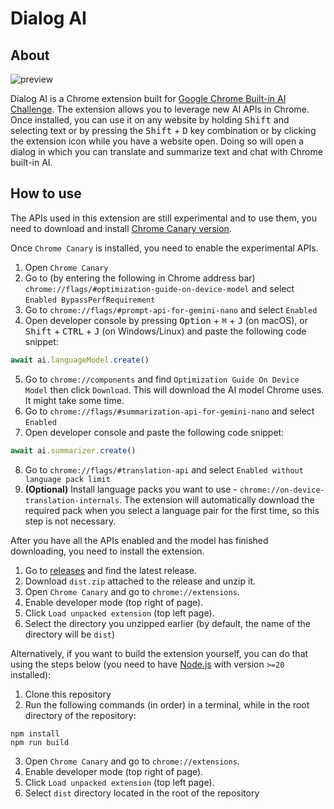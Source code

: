 # Dialog AI

## About
![preview](https://github.com/user-attachments/assets/3de2c831-25d3-4906-b530-259e2c10b9d1)

Dialog AI is a Chrome extension built for [Google Chrome Built-in AI Challenge](https://googlechromeai.devpost.com). The extension allows you to leverage new AI APIs in Chrome. Once installed, you can use it on any website by holding <kbd>Shift</kbd> and selecting text or by pressing the <kbd>Shift</kbd> + <kbd>D</kbd> key combination or by clicking the extension icon while you have a website open. Doing so will open a dialog in which you can translate and summarize text and chat with Chrome built-in AI.

## How to use
The APIs used in this extension are still experimental and to use them, you need to download and install [Chrome Canary version](https://www.google.com/chrome/canary).

Once `Chrome Canary` is installed, you need to enable the experimental APIs.

1. Open `Chrome Canary`
2. Go to (by entering the following in Chrome address bar) `chrome://flags/#optimization-guide-on-device-model` and select `Enabled BypassPerfRequirement`
3. Go to `chrome://flags/#prompt-api-for-gemini-nano` and select `Enabled`
4. Open developer console by pressing <kbd>Option</kbd> + <kbd>⌘</kbd> + <kbd>J</kbd> (on macOS), or <kbd>Shift</kbd> + <kbd>CTRL</kbd> + <kbd>J</kbd> (on Windows/Linux) and paste the following code snippet:
```javascript
await ai.languageModel.create()
```
5. Go to `chrome://components` and  find `Optimization Guide On Device Model` then click `Download`. This will download the AI model Chrome uses. It might take some time.
6. Go to `chrome://flags/#summarization-api-for-gemini-nano` and select `Enabled`
7. Open developer console and paste the following code snippet:
```javascript
await ai.summarizer.create()
```
8. Go to `chrome://flags/#translation-api` and select `Enabled without language pack limit`
9. **(Optional)** Install language packs you want to use - `chrome://on-device-translation-internals`. The extension will automatically download the required pack when you select a language pair for the first time, so this step is not necessary.


After you have all the APIs enabled and the model has finished downloading, you need to install the extension. 
1. Go to [releases](https://github.com/kowalczyk-krzysztof/dialog-ai/releases) and find the latest release.
2. Download `dist.zip` attached to the release and unzip it.
3. Open `Chrome Canary` and go to `chrome://extensions`.
4. Enable developer mode (top right of page).
5. Click `Load unpacked extension` (top left page).
6. Select the directory you unzipped earlier (by default, the name of the directory will be `dist`)


Alternatively, if you want to build the extension yourself, you can do that using the steps below (you need to have [Node.js](https://nodejs.org/en) with version `>=20` installed):
1. Clone this repository
2. Run the following commands (in order) in a terminal, while in the root directory of the repository:
```
npm install
npm run build
```
3. Open `Chrome Canary` and go to `chrome://extensions`.
4. Enable developer mode (top right of page).
5. Click `Load unpacked extension` (top left page).
6. Select `dist` directory located in the root of the repository
